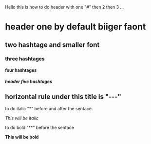 Hello
this is how to do header with one "#" then 2 then 3 ...
# header one by default biiger faont

## two hashtage and smaller font

###  three hashtages 

####  four hashtages

##### header five hashtages

horizontal rule under this title is "---"
---

to do italic "*" before and after the sentace.

*This will be italic*

to do bold "**" before the sentace 

**This will be bold**

